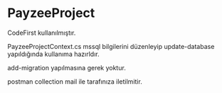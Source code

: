 # PayzeeProject


CodeFirst kullanılmıştır.

PayzeeProjectContext.cs mssql bilgilerini düzenleyip update-database yapıldığında kullanıma hazırldır.

add-migration yapılmasına gerek yoktur.


postman collection mail ile tarafınıza iletilmitir.
